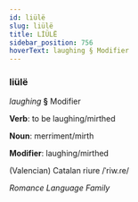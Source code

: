 ```yaml
---
id: liülë
slug: liülë
title: LİÜLË
sidebar_position: 756
hoverText: laughing § Modifier
---
```


### liülë

*laughing* **§** Modifier

**Verb**: to be laughing/mirthed

**Noun**: merriment/mirth

**Modifier**: laughing/mirthed

(Valencian) Catalan riure /ˈriw.ɾe/

*Romance Language Family*